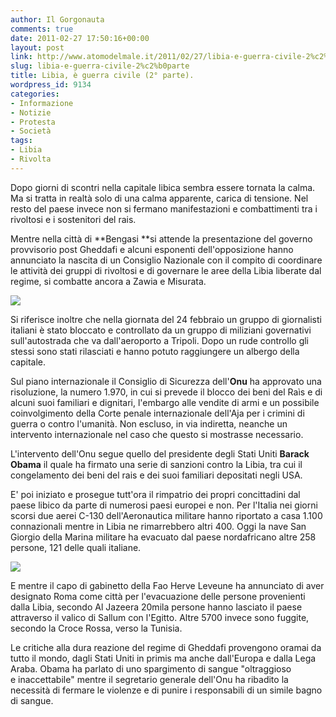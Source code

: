 ```yaml
---
author: Il Gorgonauta
comments: true
date: 2011-02-27 17:50:16+00:00
layout: post
link: http://www.atomodelmale.it/2011/02/27/libia-e-guerra-civile-2%c2%b0parte/
slug: libia-e-guerra-civile-2%c2%b0parte
title: Libia, è guerra civile (2° parte).
wordpress_id: 9134
categories:
- Informazione
- Notizie
- Protesta
- Società
tags:
- Libia
- Rivolta
---
```


Dopo giorni di scontri nella capitale libica sembra essere tornata la calma. Ma si tratta in realtà solo di una calma apparente, carica di tensione. Nel resto del paese invece non si fermano manifestazioni e combattimenti tra i rivoltosi e i sostenitori del rais.

Mentre nella città di **Bengasi **si attende la presentazione del governo provvisorio post Gheddafi e alcuni esponenti dell'opposizione hanno annunciato la nascita di un Consiglio Nazionale con il compito di coordinare le attività dei gruppi di rivoltosi e di governare le aree della Libia liberate dal regime, si combatte ancora a Zawia e Misurata.


[![](http://www.atomodelmale.it/wp-content/uploads/2011/02/libira-rivolta-3-300x200.jpg)](http://www.atomodelmale.it/wp-content/uploads/2011/02/libira-rivolta-3.jpg)


Si riferisce inoltre che nella giornata del 24 febbraio un gruppo di giornalisti italiani è stato bloccato e controllato da un gruppo di miliziani governativi sull'autostrada che va dall'aeroporto a Tripoli. Dopo un rude controllo gli stessi sono stati rilasciati e hanno potuto raggiungere un albergo della capitale.



Sul piano internazionale il Consiglio di Sicurezza dell'**Onu** ha approvato una risoluzione, la numero 1.970, in cui si prevede il blocco dei beni del Raìs e di alcuni suoi familiari e dignitari, l'embargo alle vendite di armi e un possibile coinvolgimento della Corte penale internazionale dell'Aja per i crimini di guerra o contro l'umanità. Non escluso, in via indiretta, neanche un intervento internazionale nel caso che questo si mostrasse necessario.

L'intervento dell'Onu segue quello del presidente degli Stati Uniti **Barack Obama** il quale ha firmato una serie di sanzioni contro la Libia, tra cui il congelamento dei beni del rais e dei suoi familiari depositati negli USA.

E' poi iniziato e prosegue tutt'ora il rimpatrio dei propri concittadini dal paese libico da parte di numerosi paesi europei e non. Per l'Italia nei giorni scorsi due aerei C-130 dell'Aeronautica militare hanno riportato a casa 1.100 connazionali mentre in Libia ne rimarrebbero altri 400. Oggi la nave San Giorgio della Marina militare ha evacuato dal paese nordafricano altre 258 persone, 121 delle quali italiane.


[![](http://www.atomodelmale.it/wp-content/uploads/2011/02/libia-rivolta-4-300x210.jpg)](http://www.atomodelmale.it/wp-content/uploads/2011/02/libia-rivolta-4.jpg)


E mentre il capo di gabinetto della Fao Herve Leveune ha annunciato di aver designato Roma come città per l'evacuazione delle persone provenienti dalla Libia, secondo Al Jazeera 20mila persone hanno lasciato il paese attraverso il valico di Sallum con l'Egitto. Altre 5700 invece sono fuggite, secondo la Croce Rossa, verso la Tunisia.

Le critiche alla dura reazione del regime di Gheddafi provengono oramai da tutto il mondo, dagli Stati Uniti in primis ma anche dall'Europa e dalla Lega Araba. Obama ha parlato di uno spargimento di sangue "oltraggioso e inaccettabile" mentre il segretario generale dell'Onu ha ribadito la necessità di fermare le violenze e di punire i responsabili di un simile bagno di sangue.

